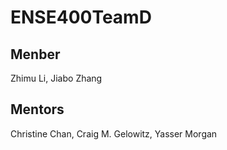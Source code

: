 # ENSE400TeamD
## Menber
Zhimu Li, Jiabo Zhang
## Mentors
Christine Chan, Craig M. Gelowitz, Yasser Morgan
